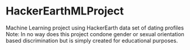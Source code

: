 # HackerEarthMLProject
Machine Learning project using HackerEarth data set of dating profiles
Note: In no way does this project condone gender or sexual orientation based discrimination but is simply created for educational purposes.
